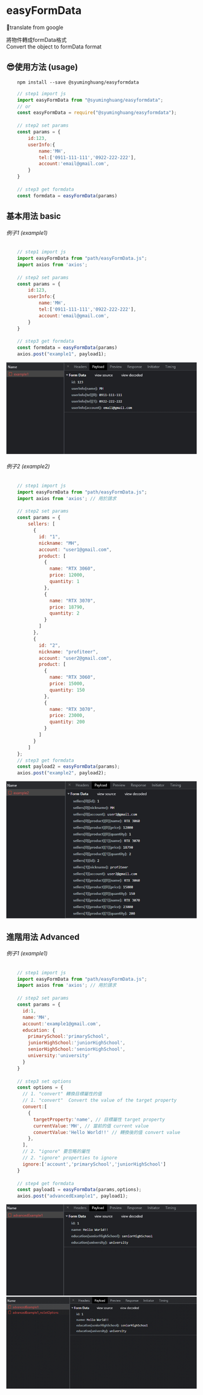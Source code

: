 # easyFormData
🙂translate from google

將物件轉成formData格式  
Convert the object to formData format


## 😎使用方法 (usage)
```
    npm install --save @syuminghuang/easyformdata
```

```javascript
    // step1 import js
    import easyFormData from "@syuminghuang/easyformdata";
    // or
    const easyFormData = require("@syuminghuang/easyformdata");

    // step2 set params
    const params = {
        id:123,
        userInfo:{
            name:'MH',
            tel:['0911-111-111','0922-222-222'],
            account:'email@gmail.com',
        }
    }

    // step3 get formdata
    const formdata = easyFormData(params)

```
## 基本用法 basic
###### 例子1  (example1)
```javascript
    // step1 import js
    import easyFormData from "path/easyFormData.js";
    import axios from 'axios';

    // step2 set params
    const params = {
        id:123,
        userInfo:{
            name:'MH',
            tel:['0911-111-111','0922-222-222'],
            account:'email@gmail.com',
        }
    }

    // step3 get formdata
    const formdata = easyFormData(params)
    axios.post("example1", payload1);
```
![image](https://github.com/MingHuang4040E095/easyFormData/blob/main/image/example1.jpg)

###### 例子2  (example2)
```javascript
    // step1 import js
    import easyFormData from "path/easyFormData.js";
    import axios from 'axios'; // 用於請求

    // step2 set params
    const params = {
        sellers: [
          {
            id: "1",
            nickname: "MH",
            account: "user1@gmail.com",
            product: [
              {
                name: "RTX 3060",
                price: 12000,
                quantity: 1
              },
              {
                name: "RTX 3070",
                price: 18790,
                quantity: 2
              }
            ]
          },
          {
            id: "2",
            nickname: "profiteer",
            account: "user2@gmail.com",
            product: [
              {
                name: "RTX 3060",
                price: 15000,
                quantity: 150
              },
              {
                name: "RTX 3070",
                price: 23000,
                quantity: 200
              }
            ]
          }
        ]
    };
    // step3 get formdata
    const payload2 = easyFormData(params);
    axios.post("example2", payload2);
```
![image](https://github.com/MingHuang4040E095/easyFormData/blob/main/image/example2.jpg)


## 進階用法 Advanced
###### 例子1  (example1)
```javascript
    // step1 import js
    import easyFormData from "path/easyFormData.js";
    import axios from 'axios'; // 用於請求

    // step2 set params
    const params = {
      id:1,
      name:'MH',
      account:'example1@gmail.com',
      education: {
        primarySchool:'primarySchool',
        juniorHighSchool:'juniorHighSchool',
        seniorHighSchool:'seniorHighSchool',
        university:'university'
      }
    }

    // step3 set options
    const options = {
      // 1. "convert" 轉換目標屬性的值
      // 1. "convert"  Convert the value of the target property
      convert:[
        {
          targetProperty:'name', // 目標屬性 target property
          currentValue:'MH', // 當前的值 current value
          convertValue:'Hello World!!' // 轉換後的值 convert value
        },
      ],
      // 2. "ignore" 要忽略的屬性
      // 2. "ignore" properties to ignore
      ignore:['account','primarySchool','juniorHighSchool']
    }

    // step4 get formdata
    const payload1 = easyFormData(params,options);
    axios.post("advancedExample1", payload1);
```
![image](https://github.com/MingHuang4040E095/easyFormData/blob/main/image/advancedExample1.jpg)
![image](https://github.com/MingHuang4040E095/easyFormData/blob/main/image/advancedExample1.gif)
    